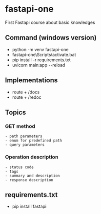 # fastapi-one
First Fastapi course about basic knowledges

## Command (windows version)

- python -m venv fastapi-one
- fastapi-one\Scripts\activate.bat
- pip install -r requirements.txt
- uvicorn main:app --reload 

## Implementations
- route + /docs
- route + /redoc

## Topics

### GET method
    - path parameters
    - enum for predefined path
    - query parameters

### Operation description
    - status code
    - tags
    - summary and description
    - response description

## requirements.txt

- pip install fastapi